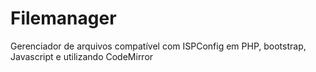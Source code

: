 # Filemanager
Gerenciador de arquivos compatível com ISPConfig em PHP, bootstrap, Javascript e utilizando CodeMirror
